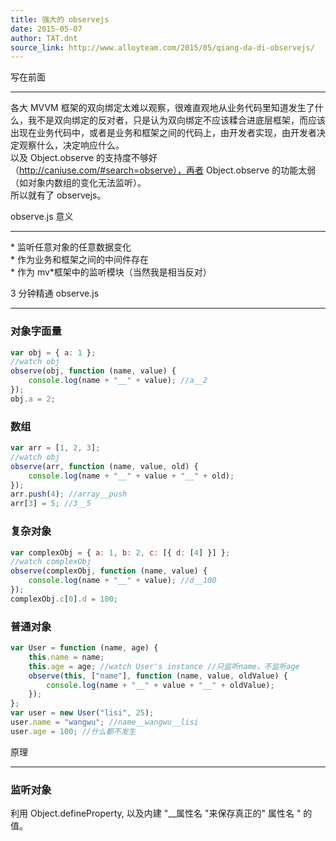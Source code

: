 ```yaml
---
title: 强大的 observejs
date: 2015-05-07
author: TAT.dnt
source_link: http://www.alloyteam.com/2015/05/qiang-da-di-observejs/
---
```


<!-- {% raw %} - for jekyll -->

写在前面  

* * *

各大 MVVM 框架的双向绑定太难以观察，很难直观地从业务代码里知道发生了什么，我不是双向绑定的反对者，只是认为双向绑定不应该糅合进底层框架，而应该出现在业务代码中，或者是业务和框架之间的代码上，由开发者实现，由开发者决定观察什么，决定响应什么。  
以及 Object.observe 的支持度不够好（<http://caniuse.com/#search=observe），再者> Object.observe 的功能太弱（如对象内数组的变化无法监听）。  
所以就有了 observejs。

observe.js 意义  

* * *

\* 监听任意对象的任意数据变化  
\* 作为业务和框架之间的中间件存在  
\* 作为 mv\*框架中的监听模块（当然我是相当反对）

3 分钟精通 observe.js  

* * *

### 对象字面量

```javascript
var obj = { a: 1 };
//watch obj
observe(obj, function (name, value) {
    console.log(name + "__" + value); //a__2
});
obj.a = 2;
```

### 数组

```javascript
var arr = [1, 2, 3];
//watch obj
observe(arr, function (name, value, old) {
    console.log(name + "__" + value + "__" + old);
});
arr.push(4); //array__push
arr[3] = 5; //3__5
```

### 复杂对象

```javascript
var complexObj = { a: 1, b: 2, c: [{ d: [4] }] };
//watch complexObj
observe(complexObj, function (name, value) {
    console.log(name + "__" + value); //d__100
});
complexObj.c[0].d = 100;
```

### 普通对象

```javascript
var User = function (name, age) {
    this.name = name;
    this.age = age; //watch User's instance //只监听name，不监听age
    observe(this, ["name"], function (name, value, oldValue) {
        console.log(name + "__" + value + "__" + oldValue);
    });
};
var user = new User("lisi", 25);
user.name = "wangwu"; //name__wangwu__lisi
user.age = 100; //什么都不发生
```

原理  

* * *

### 监听对象

利用 Object.defineProperty, 以及内建 "\_\_属性名 "来保存真正的" 属性名 " 的值。


<!-- {% endraw %} - for jekyll -->